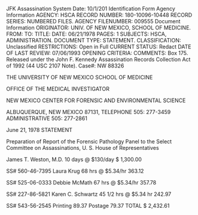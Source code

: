 JFK Assassination System Date: 10/1/201
Identification Form
Agency Information
AGENCY: HSCA
RECORD NUMBER: 180-10096-10448
RECORD SERIES: NUMBERED FILES.
AGENCY FILENUMBER: 009555
Document Information
ORIGINATOR: UNIV. OF NEW MEXICO, SCHOOL OF MEDICINE.
FROM:
TO:
TITLE:
DATE: 06/21/1978
PAGES: 1
SUBJECTS: HSCA, ADMINISTRATION.
DOCUMENT TYPE: STATEMENT.
CLASSIFICATION: Unclassified
RESTRICTIONS: Open in Full
CURRENT STATUS: Redact
DATE OF LAST REVIEW: 07/06/1993
OPENING CRITERIA:
COMMENTS: Box 175.
Released under the John F. Kennedy
Assassination Records Collection Act of
1992 (44 USC 2107 Note). Case#: NW 88326

THE UNIVERSITY OF NEW MEXICO SCHOOL OF MEDICINE

OFFICE OF THE MEDICAL INVESTIGATOR

NEW MEXICO CENTER FOR FORENSIC AND ENVIRONMENTAL SCIENCE

ALBUQUERQUE, NEW MEXICO 87131, TELEPHONE 505: 277-3459
ADMINISTRATIVE 505: 277-2861

June 21, 1978
STATEMENT

Preparation of Report of the Forensic Pathology Panel to the Select Committee on Assassinations, U. S. House of Representatives

James T. Weston, M.D. 10 days @ $130/day $ 1,300.00

SS# 560-46-7395
Laura Krug 68 hrs @ $5.34/hr 363.12

SS# 525-06-0333
Debbie McMath 67 hrs @ $5.34/hr 357.78

SS# 227-86-5821
Karen C. Schwartz 45 1/2 hrs @ $5.34 hr 242.97

SS# 543-56-2545
Printing 89.37
Postage 79.37
TOTAL $ 2,432.61
